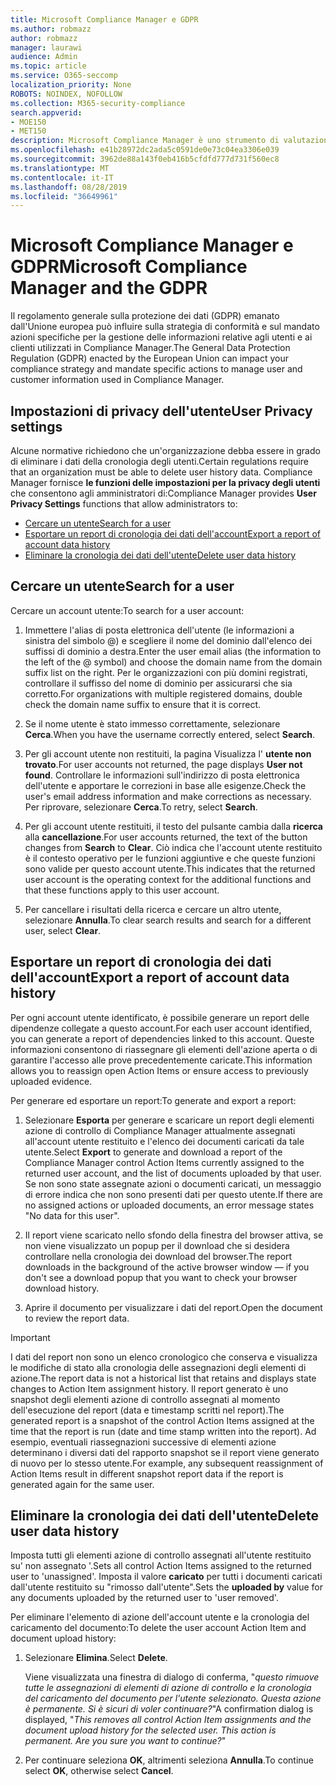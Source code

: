 ```yaml
---
title: Microsoft Compliance Manager e GDPR
ms.author: robmazz
author: robmazz
manager: laurawi
audience: Admin
ms.topic: article
ms.service: O365-seccomp
localization_priority: None
ROBOTS: NOINDEX, NOFOLLOW
ms.collection: M365-security-compliance
search.appverid:
- MOE150
- MET150
description: Microsoft Compliance Manager è uno strumento di valutazione dei rischi basato sul flusso di lavoro gratuito in Microsoft Service Trust Portal. Compliance Manager consente di monitorare, assegnare e verificare le attività di conformità alle normative relative ai servizi cloud Microsoft.
ms.openlocfilehash: e41b28972dc2ada5c0591de0e73c04ea3306e039
ms.sourcegitcommit: 3962de88a143f0eb416b5cfdfd777d731f560ec8
ms.translationtype: MT
ms.contentlocale: it-IT
ms.lasthandoff: 08/28/2019
ms.locfileid: "36649961"
---
```

# <a name="microsoft-compliance-manager-and-the-gdpr"></a><span data-ttu-id="e77f6-104">Microsoft Compliance Manager e GDPR</span><span class="sxs-lookup"><span data-stu-id="e77f6-104">Microsoft Compliance Manager and the GDPR</span></span>

<span data-ttu-id="e77f6-105">Il regolamento generale sulla protezione dei dati (GDPR) emanato dall'Unione europea può influire sulla strategia di conformità e sul mandato azioni specifiche per la gestione delle informazioni relative agli utenti e ai clienti utilizzati in Compliance Manager.</span><span class="sxs-lookup"><span data-stu-id="e77f6-105">The General Data Protection Regulation (GDPR) enacted by the European Union can impact your compliance strategy and mandate specific actions to manage user and customer information used in Compliance Manager.</span></span>

## <a name="user-privacy-settings"></a><span data-ttu-id="e77f6-106">Impostazioni di privacy dell'utente</span><span class="sxs-lookup"><span data-stu-id="e77f6-106">User Privacy settings</span></span>

<span data-ttu-id="e77f6-107">Alcune normative richiedono che un'organizzazione debba essere in grado di eliminare i dati della cronologia degli utenti.</span><span class="sxs-lookup"><span data-stu-id="e77f6-107">Certain regulations require that an organization must be able to delete user history data.</span></span> <span data-ttu-id="e77f6-108">Compliance Manager fornisce **le funzioni delle impostazioni per la privacy degli utenti** che consentono agli amministratori di:</span><span class="sxs-lookup"><span data-stu-id="e77f6-108">Compliance Manager provides **User Privacy Settings** functions that allow administrators to:</span></span>
  
- [<span data-ttu-id="e77f6-109">Cercare un utente</span><span class="sxs-lookup"><span data-stu-id="e77f6-109">Search for a user</span></span>](#search-for-a-user)
- [<span data-ttu-id="e77f6-110">Esportare un report di cronologia dei dati dell'account</span><span class="sxs-lookup"><span data-stu-id="e77f6-110">Export a report of account data history</span></span>](#export-a-report-of-account-data-history)
- [<span data-ttu-id="e77f6-111">Eliminare la cronologia dei dati dell'utente</span><span class="sxs-lookup"><span data-stu-id="e77f6-111">Delete user data history</span></span>](#delete-user-data-history)
  
## <a name="search-for-a-user"></a><span data-ttu-id="e77f6-112">Cercare un utente</span><span class="sxs-lookup"><span data-stu-id="e77f6-112">Search for a user</span></span>

<span data-ttu-id="e77f6-113">Cercare un account utente:</span><span class="sxs-lookup"><span data-stu-id="e77f6-113">To search for a user account:</span></span>
  
1. <span data-ttu-id="e77f6-114">Immettere l'alias di posta elettronica dell'utente (le informazioni a sinistra del simbolo @) e scegliere il nome del dominio dall'elenco dei suffissi di dominio a destra.</span><span class="sxs-lookup"><span data-stu-id="e77f6-114">Enter the user email alias (the information to the left of the @ symbol) and choose the domain name from the  domain suffix list on the right.</span></span> <span data-ttu-id="e77f6-115">Per le organizzazioni con più domini registrati, controllare il suffisso del nome di dominio per assicurarsi che sia corretto.</span><span class="sxs-lookup"><span data-stu-id="e77f6-115">For organizations with multiple registered domains, double check the domain name suffix to ensure that it is correct.</span></span>

2. <span data-ttu-id="e77f6-116">Se il nome utente è stato immesso correttamente, selezionare **Cerca**.</span><span class="sxs-lookup"><span data-stu-id="e77f6-116">When you have the username correctly entered, select **Search**.</span></span>

3. <span data-ttu-id="e77f6-117">Per gli account utente non restituiti, la pagina Visualizza l' **utente non trovato**.</span><span class="sxs-lookup"><span data-stu-id="e77f6-117">For user accounts not returned, the page displays **User not found**.</span></span> <span data-ttu-id="e77f6-118">Controllare le informazioni sull'indirizzo di posta elettronica dell'utente e apportare le correzioni in base alle esigenze.</span><span class="sxs-lookup"><span data-stu-id="e77f6-118">Check the user's email address information and make corrections as necessary.</span></span> <span data-ttu-id="e77f6-119">Per riprovare, selezionare **Cerca**.</span><span class="sxs-lookup"><span data-stu-id="e77f6-119">To retry, select **Search**.</span></span>

4. <span data-ttu-id="e77f6-120">Per gli account utente restituiti, il testo del pulsante cambia dalla **ricerca** alla **cancellazione**.</span><span class="sxs-lookup"><span data-stu-id="e77f6-120">For user accounts returned, the text of the button changes from **Search** to **Clear**.</span></span> <span data-ttu-id="e77f6-121">Ciò indica che l'account utente restituito è il contesto operativo per le funzioni aggiuntive e che queste funzioni sono valide per questo account utente.</span><span class="sxs-lookup"><span data-stu-id="e77f6-121">This indicates that the returned user account is the operating context for the additional functions and that these functions apply to this user account.</span></span>

5. <span data-ttu-id="e77f6-122">Per cancellare i risultati della ricerca e cercare un altro utente, selezionare **Annulla**.</span><span class="sxs-lookup"><span data-stu-id="e77f6-122">To clear search results and search for a different user, select **Clear**.</span></span>

## <a name="export-a-report-of-account-data-history"></a><span data-ttu-id="e77f6-123">Esportare un report di cronologia dei dati dell'account</span><span class="sxs-lookup"><span data-stu-id="e77f6-123">Export a report of account data history</span></span>

<span data-ttu-id="e77f6-124">Per ogni account utente identificato, è possibile generare un report delle dipendenze collegate a questo account.</span><span class="sxs-lookup"><span data-stu-id="e77f6-124">For each user account identified, you can generate a report of dependencies linked to this account.</span></span> <span data-ttu-id="e77f6-125">Queste informazioni consentono di riassegnare gli elementi dell'azione aperta o di garantire l'accesso alle prove precedentemente caricate.</span><span class="sxs-lookup"><span data-stu-id="e77f6-125">This information allows you to reassign open Action Items or ensure access to previously uploaded evidence.</span></span>
  
 <span data-ttu-id="e77f6-126">Per generare ed esportare un report:</span><span class="sxs-lookup"><span data-stu-id="e77f6-126">To generate and export a report:</span></span>
  
1. <span data-ttu-id="e77f6-127">Selezionare **Esporta** per generare e scaricare un report degli elementi azione di controllo di Compliance Manager attualmente assegnati all'account utente restituito e l'elenco dei documenti caricati da tale utente.</span><span class="sxs-lookup"><span data-stu-id="e77f6-127">Select **Export** to generate and download a report of the Compliance Manager control Action Items currently assigned to the returned user account, and the list of documents uploaded by that user.</span></span> <span data-ttu-id="e77f6-128">Se non sono state assegnate azioni o documenti caricati, un messaggio di errore indica che non sono presenti dati per questo utente.</span><span class="sxs-lookup"><span data-stu-id="e77f6-128">If there are no assigned actions or uploaded documents, an error message states "No data for this user".</span></span>

2. <span data-ttu-id="e77f6-129">Il report viene scaricato nello sfondo della finestra del browser attiva, se non viene visualizzato un popup per il download che si desidera controllare nella cronologia dei download del browser.</span><span class="sxs-lookup"><span data-stu-id="e77f6-129">The report downloads in the background of the active browser window — if you don't see a download popup that you want to check your browser download history.</span></span>

3. <span data-ttu-id="e77f6-130">Aprire il documento per visualizzare i dati del report.</span><span class="sxs-lookup"><span data-stu-id="e77f6-130">Open the document to review the report data.</span></span>

> [!IMPORTANT]
> <span data-ttu-id="e77f6-131">I dati del report non sono un elenco cronologico che conserva e visualizza le modifiche di stato alla cronologia delle assegnazioni degli elementi di azione.</span><span class="sxs-lookup"><span data-stu-id="e77f6-131">The report data is not a historical list that retains and displays state changes to Action Item assignment history.</span></span> <span data-ttu-id="e77f6-132">Il report generato è uno snapshot degli elementi azione di controllo assegnati al momento dell'esecuzione del report (data e timestamp scritti nel report).</span><span class="sxs-lookup"><span data-stu-id="e77f6-132">The generated report is a snapshot of the control Action Items assigned at the time that the report is run (date and time stamp written into the report).</span></span> <span data-ttu-id="e77f6-133">Ad esempio, eventuali riassegnazioni successive di elementi azione determinano i diversi dati del rapporto snapshot se il report viene generato di nuovo per lo stesso utente.</span><span class="sxs-lookup"><span data-stu-id="e77f6-133">For example, any subsequent reassignment of Action Items result in different snapshot report data if the report is generated again for the same user.</span></span>
  
## <a name="delete-user-data-history"></a><span data-ttu-id="e77f6-134">Eliminare la cronologia dei dati dell'utente</span><span class="sxs-lookup"><span data-stu-id="e77f6-134">Delete user data history</span></span>

<span data-ttu-id="e77f6-135">Imposta tutti gli elementi azione di controllo assegnati all'utente restituito su' non assegnato '.</span><span class="sxs-lookup"><span data-stu-id="e77f6-135">Sets all control Action Items assigned to the returned user to 'unassigned'.</span></span> <span data-ttu-id="e77f6-136">Imposta il valore **caricato** per tutti i documenti caricati dall'utente restituito su "rimosso dall'utente".</span><span class="sxs-lookup"><span data-stu-id="e77f6-136">Sets the **uploaded by** value for any documents uploaded by the returned user to 'user removed'.</span></span>
  
<span data-ttu-id="e77f6-137">Per eliminare l'elemento di azione dell'account utente e la cronologia del caricamento del documento:</span><span class="sxs-lookup"><span data-stu-id="e77f6-137">To delete the user account Action Item and document upload history:</span></span>
  
1. <span data-ttu-id="e77f6-138">Selezionare **Elimina**.</span><span class="sxs-lookup"><span data-stu-id="e77f6-138">Select **Delete**.</span></span>

    <span data-ttu-id="e77f6-139">Viene visualizzata una finestra di dialogo di conferma, "*questo rimuove tutte le assegnazioni di elementi di azione di controllo e la cronologia del caricamento del documento per l'utente selezionato. Questa azione è permanente. Si è sicuri di voler continuare?*"</span><span class="sxs-lookup"><span data-stu-id="e77f6-139">A confirmation dialog is displayed, "*This removes all control Action Item assignments and the document upload history for the selected user. This action is permanent. Are you sure you want to continue?*"</span></span>

2. <span data-ttu-id="e77f6-140">Per continuare seleziona **OK**, altrimenti seleziona **Annulla**.</span><span class="sxs-lookup"><span data-stu-id="e77f6-140">To continue select **OK**, otherwise select **Cancel**.</span></span>
